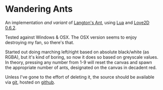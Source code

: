 Wandering Ants
==============

An implementation _and variant_ of [Langton's Ant], using [Lua] and [Love2D 0.6.2].

Tested against Windows & OSX. The OSX version seems to enjoy destroying my fan,
so there's that.

Started out doing marching left/right based on absolute black/white (as RGBA),
but it's kind of boring, so now it does so based on greyscale values. In theory,
pressing any number from 1-9 will reset the canvas and spawn the appropriate
number of ants, designated on the canvas in decadent red.

Unless I've gone to the effort of deleting it, the source should be available via
[git], hosted on [github].

[Langton's Ant]: http://en.wikipedia.org/wiki/Langton's_ant
[Lua]: http://www.lua.org/
[Love2D 0.6.2]: http://love2d.org/
[git]: git://github.com/kezabelle/wandering_ants.git
[github]: https://kezabelle@github.com/kezabelle/wandering_ants.git
